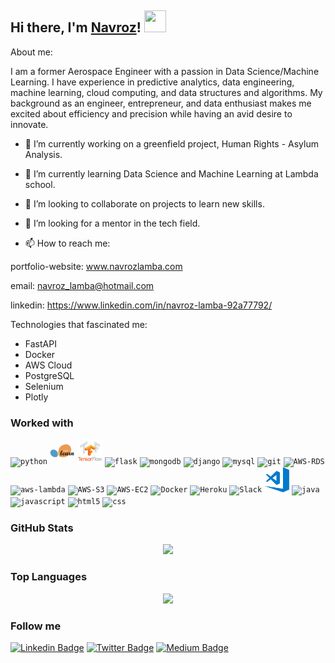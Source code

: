 ## Hi there, I'm [Navroz](https://kishan0725.pythonanywhere.com/)! <img src="https://raw.githubusercontent.com/TheDudeThatCode/TheDudeThatCode/master/Assets/Hi.gif" width=35 height=35>

About me:

I am a former Aerospace Engineer with a passion in Data Science/Machine Learning. I have experience in predictive analytics, data engineering, machine learning, cloud computing, and data structures and algorithms. My background as an engineer, entrepreneur, and data enthusiast makes me excited about efficiency and precision while having an avid desire to innovate. 

- 🔭 I’m currently working on a greenfield project, Human Rights - Asylum Analysis. 
- 🌱 I’m currently learning Data Science and Machine Learning at Lambda school. 
- 👯 I’m looking to collaborate on projects to learn new skills. 
- 🤔 I’m looking for a mentor in the tech field. 

- 📫 How to reach me: 

portfolio-website: www.navrozlamba.com

email: navroz_lamba@hotmail.com

linkedin: https://www.linkedin.com/in/navroz-lamba-92a77792/

Technologies that fascinated me:
- FastAPI
- Docker
- AWS Cloud
- PostgreSQL
- Selenium
- Plotly

### Worked with 

<code><img height="40" src="https://devicons.github.io/devicon/devicon.git/icons/python/python-original.svg" title="python"></code>
<code><img height="40" src="https://raw.githubusercontent.com/github/explore/80688e429a7d4ef2fca1e82350fe8e3517d3494d/topics/scikit-learn/scikit-learn.png" title="sklearn"></code>
<code><img height="40" src="https://raw.githubusercontent.com/github/explore/80688e429a7d4ef2fca1e82350fe8e3517d3494d/topics/tensorflow/tensorflow.png" title="Tensorflow"></code>
<code><img height="40" src="https://www.vectorlogo.zone/logos/pocoo_flask/pocoo_flask-icon.svg" title="flask"></code>
<code><img height="40" src="https://devicons.github.io/devicon/devicon.git/icons/mongodb/mongodb-original-wordmark.svg" title="mongodb"></code>
<code><img height="40" src="https://devicons.github.io/devicon/devicon.git/icons/django/django-original.svg" title="django"></code>
<code><img height="40" src="https://devicons.github.io/devicon/devicon.git/icons/mysql/mysql-original-wordmark.svg" title="mysql"></code>
<code><img height="40" src="https://www.vectorlogo.zone/logos/git-scm/git-scm-icon.svg" title="git"></code>
<code><img height="40" src="https://cdn.worldvectorlogo.com/logos/aws-rds.svg" title="AWS-RDS"></code>
<code><img height="40" src="https://cdn.worldvectorlogo.com/logos/aws-lambda-1.svg" title="aws-lambda"></code>
<code><img height="40" src="https://cdn.worldvectorlogo.com/logos/amazon-s3.svg" title="AWS-S3"></code>
<code><img height="40" src="https://cdn.worldvectorlogo.com/logos/aws-ec2.svg" title="AWS-EC2"></code>
<code><img height="40" src="https://cdn.worldvectorlogo.com/logos/docker-3.svg" title="Docker"></code>
<code><img height="40" src="https://cdn.worldvectorlogo.com/logos/heroku-1.svg" title="Heroku"></code>
<code><img height="40" src="https://cdn.worldvectorlogo.com/logos/slack-2.svg" title="Slack"></code>
<code><img height="40" src="https://raw.githubusercontent.com/github/explore/80688e429a7d4ef2fca1e82350fe8e3517d3494d/topics/visual-studio-code/visual-studio-code.png" title="vscode"></code>
<code><img height="40" src="https://devicons.github.io/devicon/devicon.git/icons/java/java-original-wordmark.svg" title="java"></code>
<code><img height="40" src="https://devicons.github.io/devicon/devicon.git/icons/javascript/javascript-original.svg" title="javascript"></code>
<code><img height="40" src="https://devicons.github.io/devicon/devicon.git/icons/html5/html5-original-wordmark.svg" title="html5"></code>
<code><img height="40" src="https://devicons.github.io/devicon/devicon.git/icons/css3/css3-original-wordmark.svg" title="css"></code>

### GitHub Stats

<p align="center">
  <a href = "https://github.com/navroz-lamba">
<img src="https://github-readme-stats-aj8vj7k8x.vercel.app/api?username=navroz-lamba&show_icons=true&title_color=ffc857&icon_color=8ac926&text_color=daf7dc&bg_color=151515&count_private=true&include_all_commits=true">
  </a>
 </p>
 
### Top Languages

<p align="center">
<a href = "https://github.com/navroz-lamba">
  <img src="https://github-readme-stats-aj8vj7k8x.vercel.app/api/top-langs/?username=navroz-lamba&layout=compact&title_color=ffc857&icon_color=8ac926&text_color=daf7dc&bg_color=151515&card_width=400">
</a>
</p>

### Follow me

[![Linkedin Badge](https://img.shields.io/badge/-Navroz%20Lamba-blue?style=flat-circle&logo=Linkedin&logoColor=white&link=https://www.linkedin.com/in/navroz-lamba-92a77792/)](https://www.linkedin.com/in/navroz-lamba-92a77792/) [![Twitter Badge](https://img.shields.io/badge/-@navroz0421-1ca0f1?style=flat-circle&labelColor=1ca0f1&logo=twitter&logoColor=white&link=https://twitter.com/Navroz21)](https://twitter.com/Navroz21) [![Medium Badge](https://img.shields.io/badge/medium-%2312100E.svg?&style=for-the-badge&logo=medium&logoColor=white&link=https://lamba-navroz.medium.com/)](https://lamba-navroz.medium.com/)


